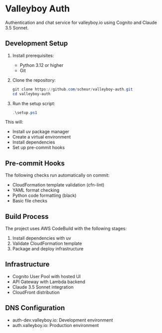 # Valleyboy Auth

Authentication and chat service for valleyboy.io using Cognito and Claude 3.5 Sonnet.

## Development Setup

1. Install prerequisites:
   - Python 3.12 or higher
   - Git

2. Clone the repository:
   ```powershell
   git clone https://github.com/scheur/valleyboy-auth.git
   cd valleyboy-auth
   ```

3. Run the setup script:
   ```powershell
   .\setup.ps1
   ```

This will:
- Install uv package manager
- Create a virtual environment
- Install dependencies
- Set up pre-commit hooks

## Pre-commit Hooks

The following checks run automatically on commit:
- CloudFormation template validation (cfn-lint)
- YAML format checking
- Python code formatting (black)
- Basic file checks

## Build Process

The project uses AWS CodeBuild with the following stages:
1. Install dependencies with uv
2. Validate CloudFormation template
3. Package and deploy infrastructure

## Infrastructure

- Cognito User Pool with hosted UI
- API Gateway with Lambda backend
- Claude 3.5 Sonnet integration
- CloudFront distribution

## DNS Configuration

- auth-dev.valleyboy.io: Development environment
- auth.valleyboy.io: Production environment